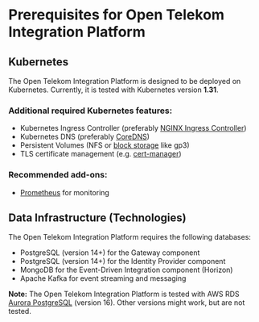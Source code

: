 <!--
SPDX-FileCopyrightText: 2025 Deutsche Telekom AG

SPDX-License-Identifier: CC0-1.0    
-->

# Prerequisites for Open Telekom Integration Platform

## Kubernetes

The Open Telekom Integration Platform is designed to be deployed on Kubernetes.
Currently, it is tested with Kubernetes version **1.31**.

### Additional required Kubernetes features:

- Kubernetes Ingress Controller (preferably [NGINX Ingress Controller](https://kubernetes.github.io/ingress-nginx/))
- Kubernetes DNS (preferably [CoreDNS](https://coredns.io/))
- Persistent Volumes (NFS or [block storage](https://docs.aws.amazon.com/eks/latest/userguide/ebs-csi.html) like gp3)
- TLS certificate management (e.g. [cert-manager](https://cert-manager.io/))

### Recommended add-ons:

- [Prometheus](https://github.com/prometheus-operator/prometheus-operator) for monitoring

## Data Infrastructure (Technologies)

The Open Telekom Integration Platform requires the following databases:

- PostgreSQL (version 14+) for the Gateway component
- PostgreSQL (version 14+) for the Identity Provider component
- MongoDB for the Event-Driven Integration component (Horizon)
- Apache Kafka for event streaming and messaging

**Note:** The Open Telekom Integration Platform is tested with AWS
RDS [Aurora PostgreSQL](https://docs.aws.amazon.com/AmazonRDS/latest/AuroraUserGuide/CHAP_AuroraOverview.html) (version
16). Other versions might work, but are not tested.
